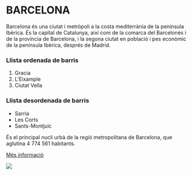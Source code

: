 # BARCELONA

Barcelona és una ciutat i metròpoli a la costa mediterrània de la península Ibèrica. És la capital de Catalunya, així com de la comarca del Barcelonès i de la província de Barcelona, i la segona ciutat en població i pes econòmic de la península Ibèrica, després de Madrid.

### Llista ordenada de barris

1. Gracia
2. L'Eixample
3. Ciutat Vella

### Llista desordenada de barris

- Sarria
- Les Corts
- Sants-Montjuic

És el principal nucli urbà de la regió metropolitana de Barcelona, que aglutina 4 774 561 habitants.

[Més informació](https://www.barcelona.cat/ca/)

![](https://img.freepik.com/vector-gratis/silueta-ciudad-barcelona_8382-544.jpg?size=626&ext=jpg)